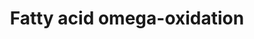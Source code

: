 ---
annotations:
- type: Disease Ontology
  value: lipid metabolism disorder
- type: Pathway Ontology
  value: fatty acid degradation pathway
- type: Pathway Ontology
  value: fatty acid omega degradation pathway
- type: Pathway Ontology
  value: fatty acid metabolic pathway
authors:
- Evelo
- MaintBot
- Michiel
- AlexanderPico
- Christine Chichester
- Egonw
- DeSl
- Khanspers
- Eweitz
description: Dodecanoate, or lauric acid, is found in the fats and oils of both plants
  and animals, especially coconut and palm kernel oil. This pathway shows the degradation
  of dodecanoate leading to beta oxidation. Created by Magali Jaillard, Marijke Vermeer,
  Michiel Adrieans, Ron Schormans and Chris Evelo.  Proteins on this pathway have
  targeted assays available via the [https://assays.cancer.gov/available_assays?wp_id=WP206
  CPTAC Assay Portal]
last-edited: 2021-05-22
organisms:
- Homo sapiens
redirect_from:
- /index.php/Pathway:WP206
- /instance/WP206
schema-jsonld:
- '@context': https://schema.org/
  '@id': https://wikipathways.github.io/pathways/WP206.html
  '@type': Dataset
  creator:
    '@type': Organization
    name: WikiPathways
  description: Dodecanoate, or lauric acid, is found in the fats and oils of both
    plants and animals, especially coconut and palm kernel oil. This pathway shows
    the degradation of dodecanoate leading to beta oxidation. Created by Magali Jaillard,
    Marijke Vermeer, Michiel Adrieans, Ron Schormans and Chris Evelo.  Proteins on
    this pathway have targeted assays available via the [https://assays.cancer.gov/available_assays?wp_id=WP206
    CPTAC Assay Portal]
  keywords:
  - Beta Oxidation
  - CYP2E1
  - ADH1C
  - ALDH2
  - CYP1A2
  - CH3-(CH2)10-COO-
  - CYP2D6
  - CYP3A4
  - HOC-(CH2)10-COO-
  - HO-CH-(CH2)10-COO-
  - CYP4A11
  - ADH7
  - -OOC-(CH2)10-COO-
  - ADH1B
  - ADH6
  - CYP1A1
  - ALDH1A1
  - CYP2A6
  - ADH4
  - ADH1A
  license: CC0
  name: Fatty acid omega-oxidation
seo: CreativeWork
title: Fatty acid omega-oxidation
wpid: WP206
---